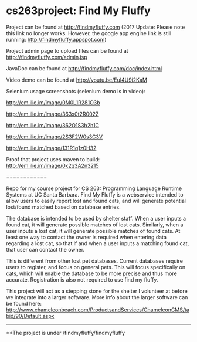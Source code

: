 cs263project: Find My Fluffy
============
Project can be found at http://findmyfluffy.com (2017 Update: Please note this link no longer works. However, the google app engine link is still running: http://findmyfluffy.appspot.com)

Project admin page to upload files can be found at http://findmyfluffy.com/admin.jsp

JavaDoc can be found at http://findmyfluffy.com/doc/index.html

Video demo can be found at http://youtu.be/EuI4U9i2KaM

Selenium usage screenshots (selenium demo is in video):

http://em.ilie.im/image/0M0L1R281O3b

http://em.ilie.im/image/363x0t2R002Z

http://em.ilie.im/image/362O1S3h2h1C

http://em.ilie.im/image/2S3F2W0s3C3V

http://em.ilie.im/image/131R1q1z0H32

Proof that project uses maven to build: http://em.ilie.im/image/0x2q3A2n3215

============

Repo for my course project for CS 263: Programming Language Runtime Systems at UC Santa Barbara.
Find My Fluffy is a webservice intended to allow users to easily report lost and found cats, and will generate potential lost/found matched based on database entries.

The database is intended to be used by shelter staff. When a user inputs a found cat, it will generate possible matches of lost cats. Similarly, when a user inputs a lost cat, it will generate possible matches of found cats. At least one way to contact the owner is required when entering data regarding a lost cat, so that if and when a user inputs a matching found cat, that user can contact the owner.

This is different from other lost pet databases. Current databases require users to register, and focus on general pets. This will focus specifically on cats, which will enable the database to be more precise and thus more accurate. Registration is also not required to use find my fluffy.

This project will act as a stepping stone for the shelter I volunteer at before we integrate into a larger software. More info about the larger software can be found here: http://www.chameleonbeach.com/ProductsandServices/ChameleonCMS/tabid/90/Default.aspx

------------
**The project is under /findmyfluffy/findmyfluffy
